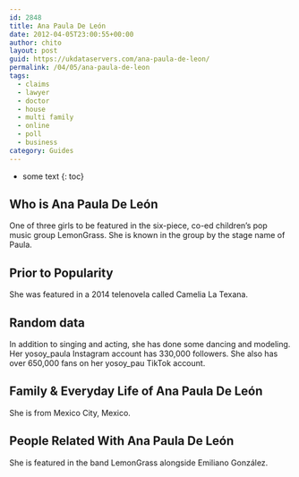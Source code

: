 ```yaml
---
id: 2848
title: Ana Paula De León
date: 2012-04-05T23:00:55+00:00
author: chito
layout: post
guid: https://ukdataservers.com/ana-paula-de-leon/
permalink: /04/05/ana-paula-de-leon
tags:
  - claims
  - lawyer
  - doctor
  - house
  - multi family
  - online
  - poll
  - business
category: Guides
---
```


* some text
{: toc}


## Who is  Ana Paula De León
                  
                  
                  
One of three girls to be featured in the six-piece, co-ed children&#8217;s pop music group LemonGrass. She is known in the group by the stage name of Paula. 
                  
                
                
                
## Prior to Popularity 
                  
                  
                  
She was featured in a 2014 telenovela called Camelia La Texana.
                  
                
                
                
## Random data 
                  
                  
                  
In addition to singing and acting, she has done some dancing and modeling. Her yosoy_paula Instagram account has 330,000 followers. She also has over 650,000 fans on her yosoy_pau TikTok account. 
                  
                
                
                
## Family & Everyday Life of Ana Paula De León
                  
                  
                  
She is from Mexico City, Mexico. 
                  
                
                
                
## People Related With  Ana Paula De León
                  
                  
                  
She is featured in the band LemonGrass alongside Emiliano González.
                  
                
              
            
          
          
          
    
    
  
